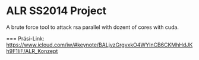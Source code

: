 ALR SS2014 Project
===

A brute force tool to attack rsa parallel with dozent of cores with cuda.

=== 
Präsi-Link: https://www.icloud.com/iw/#keynote/BALjvzGrgvxkO4WYInCB6CKMhHdJKh9F1IiF/ALR_Konzept
